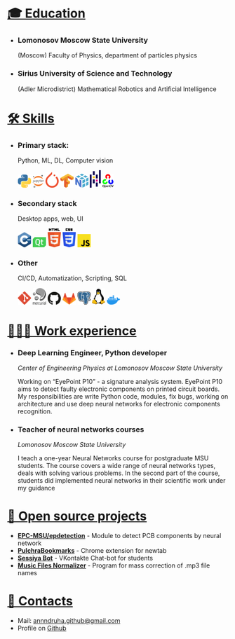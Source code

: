 <a style="display:none;">Andrey Marakulin CV</a>
# <a id="education" href="#education">🎓 Education</a>

* ### Lomonosov Moscow State University
    (Moscow) Faculty of Physics, department of particles physics

* ### Sirius University of Science and Technology
    (Adler Microdistrict) Mathematical Robotics and Artificial Intelligence

# <a id="skills" href="#skills">🛠️ Skills</a>

* ### Primary stack: 
    Python, ML, DL, Computer vision
    <p align="left">
      <img src="assets/icons/python.svg" width=30px>
      <img src="assets/icons/jupyter.svg" width=25px>
      <img src="assets/icons/pytorch.svg" width=30px>
      <img src="assets/icons/tensorflow.svg" width=30px>
      <img src="assets/icons/numpy-icon.svg" width=30px>
      <img src="assets/icons/pandas-icon.svg" width=25px>
      <img src="assets/icons/opencv.svg" width=25px>
    </p>

* ### Secondary stack
    Desktop apps, web, UI
    <p align="left">
      <img src="assets/icons/c-plusplus.svg" width=30px>
      <img src="assets/icons/qt.svg" width=30px>
      <img src="assets/icons/html-5.svg" width=30px>
      <img src="assets/icons/css-3.svg" width=30px>
      <img src="assets/icons/javascript.svg" width=30px>
    </p>


* ### Other
    CI/CD, Automatization, Scripting, SQL
    <p align="left">
      <img src="assets/icons/git-icon.svg" width=30px>
      <img src="assets/icons/mercurial.svg" width=30px>
      <img src="assets/icons/github-icon.svg" width=30px>
      <img src="assets/icons/gitlab.svg" width=30px>
      <img src="assets/icons/postgresql.svg" width=30px>
      <img src="assets/icons/linux-tux.svg" width=30px>
      <img src="assets/icons/docker-icon.svg" width=30px>
    </p>

# <a id="works" href="#works">👨🏻‍💻 Work experience</a>

* ### Deep Learning Engineer, Python developer

    *Center of Engineering Physics at Lomonosov Moscow State University*

    Working on “EyePoint P10” - a signature analysis system. EyePoint P10 aims to detect faulty electronic components on printed circuit boards. My responsibilities are write Python code, modules, fix bugs, working on architecture and use deep neural networks for electronic components recognition.


* ### Teacher of neural networks courses

    *Lomonosov Moscow State University*

    I teach a one-year Neural Networks course for postgraduate MSU students. The course covers a wide range of neural networks types, deals with solving various problems. In the second part of the course, students did implemented neural networks in their scientific work under my guidance

# <a id="projects" href="#projects">🧩 Open source projects</a>

* **[EPC-MSU/epdetection](https://github.com/EPC-MSU/epdetection)** - Module to detect PCB components by neural network
* **[PulchraBookmarks](https://chrome.google.com/webstore/detail/pulchra-bookmarks/pknkgclggganidoalifaagfjikhcdolb)** - Chrome extension for newtab
* **[Sessiya Bot](https://github.com/Annndruha/sessiyabot)** - VKontakte Chat-bot for students
* **[Music Files Normalizer](https://github.com/Annndruha/music_files_normalizer)** - Program for mass correction of .mp3 file names

# <a id="contacts" href="#contacts">📧 Contacts</a>
* Mail: [annndruha.github@gmail.com](mailto:annndruha.github@gmail.com)
* Profile on [Github](https://github.com/Annndruha)
